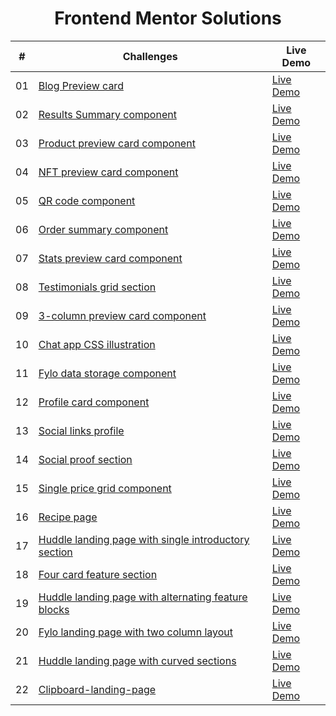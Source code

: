 <div align="center">
    <h1>Frontend Mentor Solutions</h1>
    <table>
        <thead>
            <tr>
                <th>#</th>
                <th>Challenges</th>
                <th>Live Demo</th>
            </tr>
        </thead>
        <tbody>
            <tr>
                <td>01</td>
                <td><a href="01.%20Blog-preview-card">Blog Preview card</a></td>
                <td><a href="https://ranitmanik.github.io/FrontendMentor-Solutions/01.%20Blog-preview-card/index.html" target="_blank">Live Demo</a></td>
            </tr>
            <tr>
                <td>02</td>
                <td><a href="02.%20Results-summary-component">Results Summary component</a></td>
                <td><a href="https://ranitmanik.github.io/FrontendMentor-Solutions/02.%20Results-summary-component/index.html" target="_blank">Live Demo</a></td>
            </tr>
            <tr>
                <td>03</td>
                <td><a href="03.%20Product-preview-card-component">Product preview card component</a></td>
                <td><a href="https://ranitmanik.github.io/FrontendMentor-Solutions/03.%20Product-preview-card-component/index.html" target="_blank">Live Demo</a></td>
            </tr>
            <tr>
                <td>04</td>
                <td><a href="04.%20nft-preview-card-component">NFT preview card component</a></td>
                <td><a href="https://ranitmanik.github.io/FrontendMentor-Solutions/04.%20nft-preview-card-component/index.html" target="_blank">Live Demo</a></td>
            </tr>
            <tr>
                <td>05</td>
                <td><a href="05.%20QR%20code%20component">QR code component</a></td>
                <td><a href="https://ranitmanik.github.io/FrontendMentor-Solutions/05.%20QR%20code%20component/index.html" target="_blank">Live Demo</a></td>
            </tr>
            <tr>
                <td>06</td>
                <td><a href="06.%20Order-summary-component">Order summary component</a></td>
                <td><a href="https://ranitmanik.github.io/FrontendMentor-Solutions/06.%20Order-summary-component/index.html" target="_blank">Live Demo</a></td>
            </tr>
            <tr>
                <td>07</td>
                <td><a href="07.%20stats-preview-card-component">Stats preview card component</a></td>
                <td><a href="https://ranitmanik.github.io/FrontendMentor-Solutions/07.%20stats-preview-card-component/index.html" target="_blank">Live Demo</a></td>
            </tr>
            <tr>
                <td>08</td>
                <td><a href="08.%20testimonials-grid-section">Testimonials grid section</a></td>
                <td><a href="https://ranitmanik.github.io/FrontendMentor-Solutions/08.%20testimonials-grid-section/index.html" target="_blank">Live Demo</a></td>
            </tr>
            <tr>
                <td>09</td>
                <td><a href="09.%203-column-preview-card-component">3-column preview card component</a></td>
                <td><a href="https://ranitmanik.github.io/FrontendMentor-Solutions/09.%203-column-preview-card-component/index.html" target="_blank">Live Demo</a></td>
            </tr>
            <tr>
                <td>10</td>
                <td><a href="10.%20chat-app-css-illustration">Chat app CSS illustration</a></td>
                <td><a href="https://ranitmanik.github.io/FrontendMentor-Solutions/10.%20chat-app-css-illustration/index.html" target="_blank">Live Demo</a></td>
            </tr>
            <tr>
                <td>11</td>
                <td><a href="11.%20fylo-data-storage-component">Fylo data storage component</a></td>
                <td><a href="https://ranitmanik.github.io/FrontendMentor-Solutions/11.%20fylo-data-storage-component/index.html" target="_blank">Live Demo</a></td>
            </tr>
            <tr>
                <td>12</td>
                <td><a href="12.%20profile-card-component">Profile card component</a></td>
                <td><a href="https://ranitmanik.github.io/FrontendMentor-Solutions/12.%20profile-card-component/index.html" target="_blank">Live Demo</a></td>
            </tr>
            <tr>
                <td>13</td>
                <td><a href="13.%20social-links-profile">Social links profile</a></td>
                <td><a href="https://ranitmanik.github.io/FrontendMentor-Solutions/13.%20social-links-profile/index.html" target="_blank">Live Demo</a></td>
            </tr>
            <tr>
                <td>14</td>
                <td><a href="14.%20social-proof-section">Social proof section</a></td>
                <td><a href="https://ranitmanik.github.io/FrontendMentor-Solutions/14.%20social-proof-section/index.html" target="_blank">Live Demo</a></td>
            </tr>
            <tr>
                <td>15</td>
                <td><a href="15.%20single-price-grid-component">Single price grid component</a></td>
                <td><a href="https://ranitmanik.github.io/FrontendMentor-Solutions/15.%20single-price-grid-component/index.html" target="_blank">Live Demo</a></td>
            </tr>
            <tr>
                <td>16</td>
                <td><a href="16.%20recipe-page">Recipe page</a></td>
                <td><a href="https://ranitmanik.github.io/FrontendMentor-Solutions/16.%20recipe-page/index.html" target="_blank">Live Demo</a></td>
            </tr>
            <tr>
                <td>17</td>
                <td><a href="17.%20huddle-landing-page-with-single-introductory-section">Huddle landing page with single introductory section</a></td>
                <td><a href="https://ranitmanik.github.io/FrontendMentor-Solutions/17.%20huddle-landing-page-with-single-introductory-section/index.html" target="_blank">Live Demo</a></td>
            </tr>
            <tr>
                <td>18</td>
                <td><a href="18.%20four-card-feature-section">Four card feature section</a></td>
                <td><a href="https://ranitmanik.github.io/FrontendMentor-Solutions/18.%20four-card-feature-section/index.html" target="_blank">Live Demo</a></td>
            </tr>
            <tr>
                <td>19</td>
                <td><a href="19.%20huddle-landing-page-with-alternating-feature-blocks">Huddle landing page with alternating feature blocks</a></td>
                <td><a href="https://ranitmanik.github.io/FrontendMentor-Solutions/19.%20huddle-landing-page-with-alternating-feature-blocks/index.html" target="_blank">Live Demo</a></td>
            </tr>
            <tr>
                <td>20</td>
                <td><a href="20.%20fylo-landing-page-with-two-column-layout">Fylo landing page with two column layout</a></td>
                <td><a href="https://ranitmanik.github.io/FrontendMentor-Solutions/20.%20fylo-landing-page-with-two-column-layout/index.html" target="_blank">Live Demo</a></td>
            </tr>
            <tr>
                <td>21</td>
                <td><a href="21.%20huddle-landing-page-with-curved-sections">Huddle landing page with curved sections</a></td>
                <td><a href="https://ranitmanik.github.io/FrontendMentor-Solutions/21.%20huddle-landing-page-with-curved-sections/index.html" target="_blank">Live Demo</a></td>
            </tr>
            <tr>
                <td>22</td>
                <td><a href="22.%20clipboard-landing-page">Clipboard-landing-page</a></td>
                <td><a href="https://ranitmanik.github.io/FrontendMentor-Solutions/22.%20clipboard-landing-page/index.html" target="_blank">Live Demo</a></td>
            </tr>
        </tbody>
    </table>
</div>